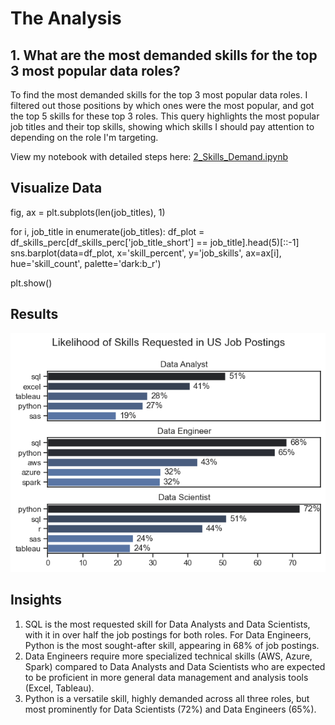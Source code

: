 # The Analysis

## 1. What are the most demanded skills for the top 3 most popular data roles?

To find the most demanded skills for the top 3 most popular data roles. I filtered out those positions by which ones were the most popular, and got the top 5 skills for these top 3 roles. This query highlights the most popular job titles and their top skills, showing which skills I should pay attention to depending on the role I'm targeting.

View my notebook with detailed steps here: [2_Skills_Demand.ipynb](3_Project\2_Skills_Demand.ipynb)

## Visualize Data

fig, ax = plt.subplots(len(job_titles), 1)


for i, job_title in enumerate(job_titles):
    df_plot = df_skills_perc[df_skills_perc['job_title_short'] == job_title].head(5)[::-1]
    sns.barplot(data=df_plot, x='skill_percent', y='job_skills', ax=ax[i], hue='skill_count', palette='dark:b_r')

plt.show()

## Results

![Visualization of Top skills for Data Nerds](3_Project\Images\Skill_demand_All_Data_Roles.png)

## Insights

1. SQL is the most requested skill for Data Analysts and Data Scientists, with it in over half the job postings for both roles. For Data Engineers, Python is the most sought-after skill, appearing in 68% of job postings.
2. Data Engineers require more specialized technical skills (AWS, Azure, Spark) compared to Data Analysts and Data Scientists who are expected to be proficient in more general data management and analysis tools (Excel, Tableau).
3. Python is a versatile skill, highly demanded across all three roles, but most prominently for Data Scientists (72%) and Data Engineers (65%).